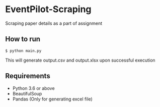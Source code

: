 # EventPilot-Scraping
Scraping paper details as a part of assignment 


## How to run

` $ python main.py `

This will generate output.csv and output.xlsx upon successful execution

## Requirements

* Python 3.6 or above
* BeautifulSoup
* Pandas (Only for generating excel file)
